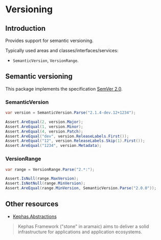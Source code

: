 ﻿# Versioning

## Introduction
Provides support for semantic versioning.

Typically used areas and classes/interfaces/services:
* ```SemanticVersion```, ```VersionRange```.

## Semantic versioning

This package implements the specification [SemVer 2.0](https://semver.org).

### SemanticVersion

```csharp
var version = SemanticVersion.Parse("2.1.4-dev.12+1234");

Assert.AreEqual(2, version.Major);
Assert.AreEqual(1, version.Minor);
Assert.AreEqual(4, version.Patch);
Assert.AreEqual("dev", version.ReleaseLabels.First());
Assert.AreEqual("12", version.ReleaseLabels.Skip(1).First());
Assert.AreEqual("1234", version.Metadata);
```

### VersionRange

```csharp
var range = VersionRange.Parse("2.*:");

Assert.IsNull(range.MaxVersion);
Assert.IsNotNull(range.MinVersion);
Assert.AreEqual(range.MinVersion, SemanticVersion.Parse("2.0.0"));
```

## Other resources

* [Kephas.Abstractions](https://www.nuget.org/packages/Kephas.Abstractions)

> Kephas Framework ("stone" in aramaic) aims to deliver a solid infrastructure for applications and application ecosystems.

